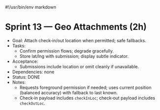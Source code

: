 #!/usr/bin/env markdown
# Sprint 13 — Geo Attachments (2h)

- Goal: Attach check‑in/out location when permitted; safe fallbacks.
- Tasks:
  - Confirm permission flows; degrade gracefully.
  - Store lat/lng with submission; display subtle indicator.
- Acceptance:
  - Submissions include location or omit cleanly if unavailable.
- Dependencies: none
- Status: DONE
- Notes:
  - Requests foreground permission if needed; uses current position (balanced accuracy) with fallback to last known.
  - Check‑in payload includes `checkInLoc`; check‑out payload includes `checkOutLoc`.
